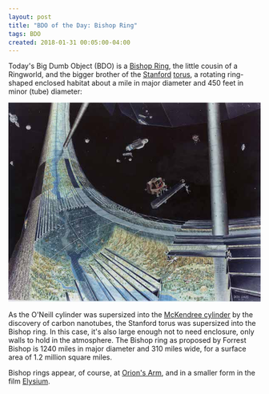 ```yaml
---
layout: post
title: "BDO of the Day: Bishop Ring"
tags: BDO
created: 2018-01-31 00:05:00-04:00
---
```

Today's Big Dumb Object (BDO) is a [Bishop Ring](https://en.wikipedia.org/wiki/Bishop_Ring_%28habitat%29), the little cousin of a Ringworld, and the bigger brother of the [Stanford](https://en.wikipedia.org/wiki/Stanford_torus) [torus](http://www.core77.com/posts/39727/Space-Colony-Form-Factors-Part-3-The-Stanford-Torus-and-Beyond), a rotating ring-shaped enclosed habitat about a mile in major diameter and 450 feet in minor (tube) diameter:

![Stanford torus (public domain image from NASA)](/files/bdo/stanford-torus.jpg)

As the O'Neill cylinder was supersized into the [McKendree cylinder](/blog/2017/09/14/mcKendree/) by the discovery of carbon nanotubes, the Stanford torus was supersized into the Bishop ring.  In this case, it's also large enough not to need enclosure, only walls to hold in the atmosphere.   The Bishop ring as proposed by Forrest Bishop is 1240 miles in major diameter and 310 miles wide, for a surface area of 1.2 million square miles.

Bishop rings appear, of course, at [Orion's Arm](http://www.orionsarm.com/eg-article/460db7f55a8d3), and in a smaller form in the film [Elysium](https://en.wikipedia.org/wiki/Elysium_%28film%29).

